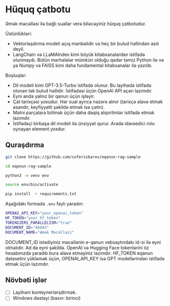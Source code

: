 # Hüquq çatbotu

Əmək məcəlləsi ilə bağlı suallar verə biləcəyiniz hüquq çatbotudur.

Üstünlükləri:
* Vektorlaşdırma modeli açıq mənbəlidir və heç bir bulud həllindən asılı deyil.
* LangChain və LLaMAIndex kimi böyük kitabxanalardan istifadə olunmayıb. Bütün mərhələlər mümkün olduğu qədər təmiz Python ilə və ya Numpy və FAISS kimi daha fundamental kitabxanalar ilə yazılıb.

Boşluqlar:
* Dil modeli kimi GPT-3.5-Turbo istifadə olunur. Bu layihədə istifadə olunan tək bulud həllidir. İstifadəsi üçün OpenAI API açarı lazımdır.
* Eyni anda yalnız bir qanun üçün işləyir.
* Çat tarixçəsi yoxudur. Hər sual ayrıca nəzərə alınır (tarixçə əlavə etmək asandır, keyfiyyətli şəkildə etmək isə çətin).
* Mətni parçalara bölmək üçün daha dəqiq alqoritmlər istifadə etmək lazımdır.
* İstifadəçi birbaşa dil modeli ilə ünsiyyət qurur. Arada idarəedici rolu oynayan element yoxdur.

## Quraşdırma

```sh
git clone https://github.com/ceferisbarov/eqanun-rag-sample

cd eqanun-rag-sample

python3 -m venv env

source env/bin/activate

pip install -r requirements.txt
```

Aşağıdakı formada `.env` faylı yaradın:
```sh
OPENAI_API_KEY="your_openai_token"
HF_TOKEN="your_hf_token"
TOKENIZERS_PARALLELISM="true"
DOCUMENT_ID="46943"
DOCUMENT_NAME="Əmək Məcəlləsi"
```
DOCUMENT_ID istədiyiniz məcəllənin e-qanun vebsaytındakı id-si ilə eyni olmalıdır. Ad da eyni şəkildə. OpenAI və Hugging Face tokenlərini öz hesabınızda yaradıb bura əlavə etməyiniz lazımdır. HF_TOKEN eqanun datasetini yükləmək üçün, OPENAI_API_KEY isə GPT modellərindən istifadə etmək üçün lazımdır.

## Növbəti işlər
- [ ] Layihəni konteynerlərşdirmək.
- [ ] Windows dəstəyi (baxın: birinci)
